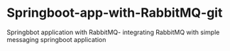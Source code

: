 # Springboot-app-with-RabbitMQ-git
Springbbot application with RabbitMQ- integrating RabbitMQ with simple messaging springboot application
